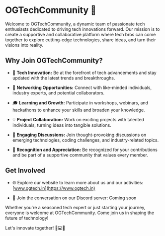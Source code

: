 # OGTechCommunity 🚀

Welcome to OGTechCommunity, a dynamic team of passionate tech enthusiasts dedicated to driving tech innovations forward. Our mission is to create a supportive and collaborative platform where tech bros can come together to explore cutting-edge technologies, share ideas, and turn their visions into reality.

## Why Join OGTechCommunity?

- 🔧 **Tech Innovation:** Be at the forefront of tech advancements and stay updated with the latest trends and breakthroughs.

- 🤝 **Networking Opportunities:** Connect with like-minded individuals, industry experts, and potential collaborators.

- 🎓 **Learning and Growth:** Participate in workshops, webinars, and hackathons to enhance your skills and broaden your knowledge.

- 💡 **Project Collaboration:** Work on exciting projects with talented individuals, turning ideas into tangible solutions.

- 💬 **Engaging Discussions:** Join thought-provoking discussions on emerging technologies, coding challenges, and industry-related topics.

- 👏 **Recognition and Appreciation:** Be recognized for your contributions and be part of a supportive community that values every member.

## Get Involved

- 🌐 Explore our website to learn more about us and our activities: [www.ogtech.in](https://www.ogtech.in)

- 📌 Join the conversation on our Discord server: Coming soon

Whether you're a seasoned tech expert or just starting your journey, everyone is welcome at OGTechCommunity. Come join us in shaping the future of technology!

Let's innovate together! 🚀💻🔬
